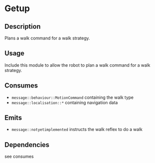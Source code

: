 Getup
=============

## Description

Plans a walk command for a walk strategy.

## Usage

Include this module to allow the robot to plan a walk command for a walk strategy.

## Consumes

* `message::behaviour::MotionCommand` containing the walk type
* `message::localisation::*` containing navigation data

## Emits

* `message::notyetimplemented` instructs the walk reflex to do a walk

## Dependencies

see consumes
